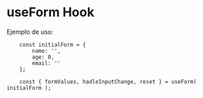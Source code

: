 # useForm Hook

Ejemplo de uso:

```
    const initialForm = {
        name: '',
        age: 0,
        email: ''
    };

    const { formValues, hadleInputChange, reset } = useForm( initialForm );
```